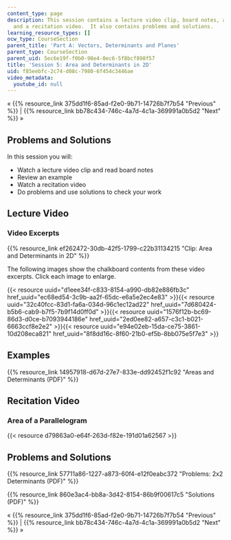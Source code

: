 ```yaml
---
content_type: page
description: This session contains a lecture video clip, board notes, an example,
  and a recitation video.  It also contains problems and solutions.
learning_resource_types: []
ocw_type: CourseSection
parent_title: 'Part A: Vectors, Determinants and Planes'
parent_type: CourseSection
parent_uid: 5ec6e19f-f0b0-98e4-0ec6-5f8bcf898f57
title: 'Session 5: Area and Determinants in 2D'
uid: f85eebfc-2c74-d08c-7980-6f454c3446ae
video_metadata:
  youtube_id: null
---
```


« {{% resource_link 375dd1f6-85ad-f2e0-9b71-14726b7f7b54 "Previous" %}} | {{% resource_link bb78c434-746c-4a7d-4c1a-369991a0b5d2 "Next" %}} »

Problems and Solutions
----------------------

In this session you will:

*   Watch a lecture video clip and read board notes
*   Review an example
*   Watch a recitation video
*   Do problems and use solutions to check your work

Lecture Video
-------------

### Video Excerpts

{{% resource_link ef262472-30db-42f5-1799-c22b31134215 "Clip: Area and Determinants in 2D" %}}

The following images show the chalkboard contents from these video excerpts. Click each image to enlarge.

{{< resource uuid="d1eee34f-c833-8154-a990-db82e886fb3c" href_uuid="ec68ed54-3c9b-aa2f-65dc-e6a5e2ec4e83" >}}{{< resource uuid="32c40fcc-83d1-fa6a-034d-96c1ec12ad22" href_uuid="7d680424-b5b6-cab9-b7f5-7b9f14d0ff0d" >}}{{< resource uuid="1576f12b-bc69-86d3-d0ce-b7093944186e" href_uuid="2ed0ee82-a657-c3c1-b021-6663ccf8e2e2" >}}{{< resource uuid="e94e02eb-15da-ce75-3861-10d208eca821" href_uuid="8f8dd16c-8f60-21b0-ef5b-8bb075e5f7e3" >}}

Examples
--------

{{% resource_link 14957918-d67d-27e7-833e-dd92452f1c92 "Areas and Determinants (PDF)" %}}

Recitation Video
----------------

### Area of a Parallelogram

{{< resource d79863a0-e64f-263d-f82e-191d01a62567 >}}

Problems and Solutions
----------------------

{{% resource_link 57711a86-1227-a873-60f4-e12f0eabc372 "Problems: 2x2 Determinants (PDF)" %}}

{{% resource_link 860e3ac4-bb8a-3d42-8154-86b9f00617c5 "Solutions (PDF)" %}}

« {{% resource_link 375dd1f6-85ad-f2e0-9b71-14726b7f7b54 "Previous" %}} | {{% resource_link bb78c434-746c-4a7d-4c1a-369991a0b5d2 "Next" %}} »